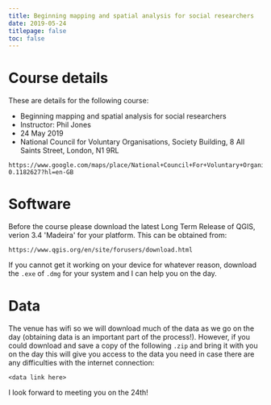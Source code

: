 ```yaml
---
title: Beginning mapping and spatial analysis for social researchers
date: 2019-05-24
titlepage: false
toc: false
---
```


# Course details

These are details for the following course:

- Beginning mapping and spatial analysis for social researchers
- Instructor: Phil Jones
- 24 May 2019
- National Council for Voluntary Organisations, Society Building, 8 All Saints Street, London, N1 9RL

```
https://www.google.com/maps/place/National+Council+For+Voluntary+Organisations/@51.5345897,-0.1195562,17.75z/data=!4m5!3m4!1s0x0:0xb81a1dfab441707e!8m2!3d51.5347849!4d-0.1182627?hl=en-GB
```


# Software

Before the course please download the latest Long Term Release of QGIS, verion 3.4 'Madeira' for your platform.
This can be obtained from:

```
https://www.qgis.org/en/site/forusers/download.html
```

If you cannot get it working on your device for whatever reason, download the `.exe` of `.dmg` for your system and I can help you on the day.


# Data

The venue has wifi so we will download much of the data as we go on the day (obtaining data is an important part of the process!).
However, if you could download and save a copy of the following `.zip` and bring it with you on the day this will give you access to the data you need in case there are any difficulties with the internet connection:

```
<data link here>
```

I look forward to meeting you on the 24th!
